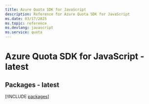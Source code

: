```yaml
---
title: Azure Quota SDK for JavaScript
description: Reference for Azure Quota SDK for JavaScript
ms.date: 03/17/2025
ms.topic: reference
ms.devlang: javascript
ms.service: quota
---
```

# Azure Quota SDK for JavaScript - latest
## Packages - latest
[!INCLUDE [packages](quota-index.md)]
